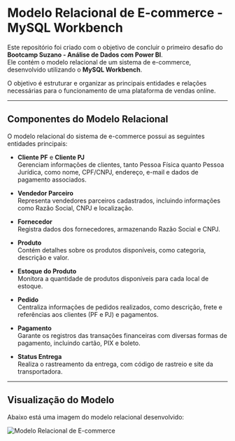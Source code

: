 # Modelo Relacional de E-commerce - MySQL Workbench

Este repositório foi criado com o objetivo de concluir o primeiro desafio do **Bootcamp Suzano - Análise de Dados com Power BI**.  
Ele contém o modelo relacional de um sistema de e-commerce, desenvolvido utilizando o **MySQL Workbench**.  

O objetivo é estruturar e organizar as principais entidades e relações necessárias para o funcionamento de uma plataforma de vendas online.

---

## Componentes do Modelo Relacional  

O modelo relacional do sistema de e-commerce possui as seguintes entidades principais:

- **Cliente PF** e **Cliente PJ**  
  Gerenciam informações de clientes, tanto Pessoa Física quanto Pessoa Jurídica, como nome, CPF/CNPJ, endereço, e-mail e dados de pagamento associados.  

- **Vendedor Parceiro**  
  Representa vendedores parceiros cadastrados, incluindo informações como Razão Social, CNPJ e localização.  

- **Fornecedor**  
  Registra dados dos fornecedores, armazenando Razão Social e CNPJ.  

- **Produto**  
  Contém detalhes sobre os produtos disponíveis, como categoria, descrição e valor.  

- **Estoque do Produto**  
  Monitora a quantidade de produtos disponíveis para cada local de estoque.  

- **Pedido**  
  Centraliza informações de pedidos realizados, como descrição, frete e referências aos clientes (PF e PJ) e pagamentos.  

- **Pagamento**  
  Garante os registros das transações financeiras com diversas formas de pagamento, incluindo cartão, PIX e boleto.  

- **Status Entrega**  
  Realiza o rastreamento da entrega, com código de rastreio e site da transportadora.  

---

## Visualização do Modelo  

Abaixo está uma imagem do modelo relacional desenvolvido:  

![Modelo Relacional de E-commerce](path-to-your-image.png)  

